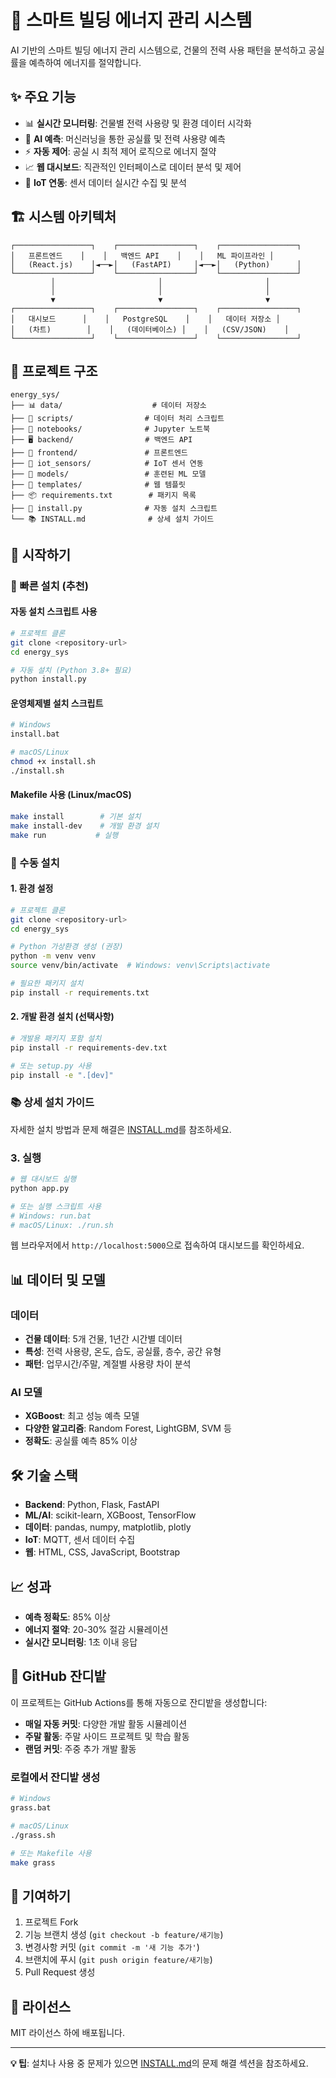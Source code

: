 # 🏢 스마트 빌딩 에너지 관리 시스템

AI 기반의 스마트 빌딩 에너지 관리 시스템으로, 건물의 전력 사용 패턴을 분석하고 공실률을 예측하여 에너지를 절약합니다.

## ✨ 주요 기능

- 📊 **실시간 모니터링**: 건물별 전력 사용량 및 환경 데이터 시각화
- 🤖 **AI 예측**: 머신러닝을 통한 공실률 및 전력 사용량 예측
- ⚡ **자동 제어**: 공실 시 최적 제어 로직으로 에너지 절약
- 📈 **웹 대시보드**: 직관적인 인터페이스로 데이터 분석 및 제어
- 🔌 **IoT 연동**: 센서 데이터 실시간 수집 및 분석

## 🏗️ 시스템 아키텍처

```
┌─────────────────┐    ┌─────────────────┐    ┌─────────────────┐
│   프론트엔드    │    │   백엔드 API    │    │   ML 파이프라인 │
│   (React.js)    │◄──►│   (FastAPI)     │◄──►│   (Python)      │
└─────────────────┘    └─────────────────┘    └─────────────────┘
         │                       │                       │
         │                       │                       │
         ▼                       ▼                       ▼
┌─────────────────┐    ┌─────────────────┐    ┌─────────────────┐
│   대시보드      │    │   PostgreSQL    │    │   데이터 저장소 │
│   (차트)        │    │   (데이터베이스) │    │   (CSV/JSON)    │
└─────────────────┘    └─────────────────┘    └─────────────────┘
```

## 📁 프로젝트 구조

```
energy_sys/
├── 📊 data/                    # 데이터 저장소
├── 🔧 scripts/                # 데이터 처리 스크립트
├── 📓 notebooks/              # Jupyter 노트북
├── 🖥️ backend/                # 백엔드 API
├── 🎨 frontend/               # 프론트엔드
├── 🔌 iot_sensors/            # IoT 센서 연동
├── 🤖 models/                 # 훈련된 ML 모델
├── 📱 templates/              # 웹 템플릿
├── 📦 requirements.txt        # 패키지 목록
├── 🚀 install.py              # 자동 설치 스크립트
└── 📚 INSTALL.md              # 상세 설치 가이드
```

## 🚀 시작하기

### 🎯 빠른 설치 (추천)

#### 자동 설치 스크립트 사용
```bash
# 프로젝트 클론
git clone <repository-url>
cd energy_sys

# 자동 설치 (Python 3.8+ 필요)
python install.py
```

#### 운영체제별 설치 스크립트
```bash
# Windows
install.bat

# macOS/Linux
chmod +x install.sh
./install.sh
```

#### Makefile 사용 (Linux/macOS)
```bash
make install        # 기본 설치
make install-dev    # 개발 환경 설치
make run           # 실행
```

### 🔧 수동 설치

#### 1. 환경 설정
```bash
# 프로젝트 클론
git clone <repository-url>
cd energy_sys

# Python 가상환경 생성 (권장)
python -m venv venv
source venv/bin/activate  # Windows: venv\Scripts\activate

# 필요한 패키지 설치
pip install -r requirements.txt
```

#### 2. 개발 환경 설치 (선택사항)
```bash
# 개발용 패키지 포함 설치
pip install -r requirements-dev.txt

# 또는 setup.py 사용
pip install -e ".[dev]"
```

### 📚 상세 설치 가이드
자세한 설치 방법과 문제 해결은 [INSTALL.md](INSTALL.md)를 참조하세요.

### 3. 실행

```bash
# 웹 대시보드 실행
python app.py

# 또는 실행 스크립트 사용
# Windows: run.bat
# macOS/Linux: ./run.sh
```

웹 브라우저에서 `http://localhost:5000`으로 접속하여 대시보드를 확인하세요.

## 📊 데이터 및 모델

### 데이터
- **건물 데이터**: 5개 건물, 1년간 시간별 데이터
- **특성**: 전력 사용량, 온도, 습도, 공실률, 층수, 공간 유형
- **패턴**: 업무시간/주말, 계절별 사용량 차이 분석

### AI 모델
- **XGBoost**: 최고 성능 예측 모델
- **다양한 알고리즘**: Random Forest, LightGBM, SVM 등
- **정확도**: 공실률 예측 85% 이상

## 🛠️ 기술 스택

- **Backend**: Python, Flask, FastAPI
- **ML/AI**: scikit-learn, XGBoost, TensorFlow
- **데이터**: pandas, numpy, matplotlib, plotly
- **IoT**: MQTT, 센서 데이터 수집
- **웹**: HTML, CSS, JavaScript, Bootstrap

## 📈 성과

- **예측 정확도**: 85% 이상
- **에너지 절약**: 20-30% 절감 시뮬레이션
- **실시간 모니터링**: 1초 이내 응답

## 🌱 GitHub 잔디밭

이 프로젝트는 GitHub Actions를 통해 자동으로 잔디밭을 생성합니다:

- **매일 자동 커밋**: 다양한 개발 활동 시뮬레이션
- **주말 활동**: 주말 사이드 프로젝트 및 학습 활동
- **랜덤 커밋**: 주중 추가 개발 활동

### 로컬에서 잔디밭 생성
```bash
# Windows
grass.bat

# macOS/Linux
./grass.sh

# 또는 Makefile 사용
make grass
```

## 🤝 기여하기

1. 프로젝트 Fork
2. 기능 브랜치 생성 (`git checkout -b feature/새기능`)
3. 변경사항 커밋 (`git commit -m '새 기능 추가'`)
4. 브랜치에 푸시 (`git push origin feature/새기능`)
5. Pull Request 생성

## 📝 라이선스

MIT 라이선스 하에 배포됩니다.

---

**💡 팁**: 설치나 사용 중 문제가 있으면 [INSTALL.md](INSTALL.md)의 문제 해결 섹션을 참조하세요.

